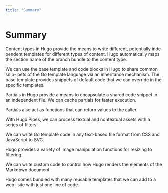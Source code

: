 ```yaml
---
title: "Summary"
---
```


# Summary

Content types in Hugo provide the means to write different, potentially inde- pendent templates for different types of content. Hugo automatically maps the section name of the branch bundle to the content type.

We can use the base template and code blocks in Hugo to share common snip- pets of the Go template language via an inheritance mechanism. The base template provides snippets of default code that we can override in the specific templates.

Partials in Hugo provide a means to encapsulate a shared code snippet in an independent file. We can cache partials for faster execution.

Partials also act as functions that can return values to the caller.

With Hugo Pipes, we can process textual and nontextual assets with a series of filters.

We can write Go template code in any text-based file format from CSS and JavaScript to SVG.

Hugo provides a variety of image manipulation functions for resizing to filtering.

We can write custom code to control how Hugo renders the elements of the Markdown document.

Hugo comes bundled with many reusable templates that we can add to a web- site with just one line of code.

